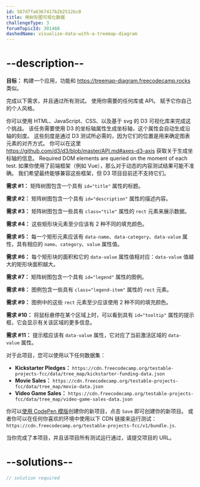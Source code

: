```yaml
---
id: 587d7fa6367417b2b2512bc0
title: 用树形图可视化数据
challengeType: 3
forumTopicId: 301468
dashedName: visualize-data-with-a-treemap-diagram
---
```


# --description--

**目标：** 构建一个应用，功能和 <a href="https://treemap-diagram.freecodecamp.rocks" target="_blank" rel="noopener noreferrer nofollow">https://treemap-diagram.freecodecamp.rocks</a> 类似。

完成以下需求，并且通过所有测试。 使用你需要的任何库或 API。 赋予它你自己的个人风格。

你可以使用 HTML、JavaScript、CSS、以及基于 svg 的 D3 可视化库来完成这个挑战。 该任务需要使用 D3 的坐标轴属性生成坐标轴，这个属性会自动生成沿轴的刻度。 这些刻度是通过 D3 测试所必需的，因为它们的位置是用来确定图表元素的对齐方式。 你可以在这里 <https://github.com/d3/d3/blob/master/API.md#axes-d3-axis> 获取关于生成坐标轴的信息。 Required DOM elements are queried on the moment of each test. 如果你使用了前端框架（例如 Vue），那么对于动态的内容测试结果可能不准确。 我们希望最终能够兼容这些框架，但 D3 项目目前还不支持它们。

**需求 #1：** 矩阵树图包含一个具有 `id="title"` 属性的标题。

**需求 #2：** 矩阵树图包含一个具有 `id="description"` 属性的描述内容。

**需求 #3：** 矩阵树图包含一些具有 `class="tile"` 属性的 `rect` 元素来展示数据。

**需求 #4：** 这些矩形块元素至少应该有 2 种不同的填充颜色。

**需求 #5：** 每一个矩形元素应该有 `data-name`、`data-category`、`data-value` 属性，具有相应的 `name`、`category`、`value` 属性值。

**需求 #6：** 每个矩形块的面积和它的 `data-value` 属性值相对应：`data-value` 值越大的矩形块面积越大。

**需求 #7：** 矩阵树图包含一个具有 `id="legend"` 属性的图例。

**需求 #8：** 图例包含一些具有 `class="legend-item"` 属性的 `rect` 元素。

**需求 #9：** 图例中的这些 `rect` 元素至少应该使用 2 种不同的填充颜色。

**需求 #10：** 将鼠标悬停在某个区域上时，可以看到具有 `id="tooltip"` 属性的提示框，它会显示有关该区域的更多信息。

**需求 #11：** 提示框应该有 `data-value` 属性，它对应了当前激活区域的 `data-value` 属性。

对于此项目，您可以使用以下任何数据集：

-   **Kickstarter Pledges：** `https://cdn.freecodecamp.org/testable-projects-fcc/data/tree_map/kickstarter-funding-data.json`
-   **Movie Sales：** `https://cdn.freecodecamp.org/testable-projects-fcc/data/tree_map/movie-data.json`
-   **Video Game Sales：** `https://cdn.freecodecamp.org/testable-projects-fcc/data/tree_map/video-game-sales-data.json`

你可以<a href='https://codepen.io/pen?template=MJjpwO' target="_blank" rel="noopener noreferrer nofollow">使用 CodePen 模版</a>创建你的新项目，点击 `Save` 即可创建你的新项目。 或者你可以在任何你喜欢的环境中使用以下 CDN 链接来运行测试：`https://cdn.freecodecamp.org/testable-projects-fcc/v1/bundle.js`.

当你完成了本项目，并且该项目所有测试运行通过，请提交项目的 URL。

# --solutions--

```js
// solution required
```
